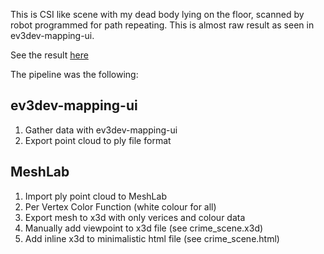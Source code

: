 This is CSI like scene with my dead body lying on the floor, scanned by robot programmed for path repeating.
This is almost raw result as seen in ev3dev-mapping-ui.

See the result [here](http://htmlpreview.github.io/?https://github.com/bmegli/ev3dev-mapping-results/blob/master/point%20clouds/html/crime%20scene/crime_scene.html)

The pipeline was the following:

## ev3dev-mapping-ui

1. Gather data with ev3dev-mapping-ui
2. Export point cloud to ply file format

## MeshLab

1. Import ply point cloud to MeshLab
2. Per Vertex Color Function (white colour for all)
3. Export mesh to x3d with only verices and colour data
4. Manually add viewpoint to x3d file (see crime_scene.x3d)
8. Add inline x3d to minimalistic html file (see crime_scene.html)



